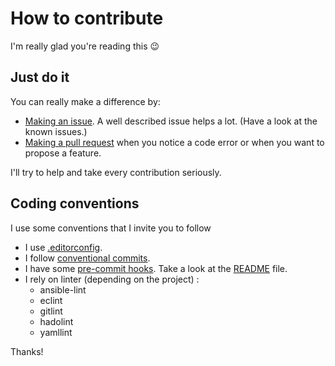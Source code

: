 # How to contribute

I'm really glad you're reading this :wink:

## Just do it

You can really make a difference by:

-   [Making an issue](https://docs.github.com/en/github/managing-your-work-on-github/creating-an-issue). A well described issue helps a lot. (Have a look at the known issues.)
-   [Making a pull request](https://docs.github.com/en/github/collaborating-with-issues-and-pull-requests/proposing-changes-to-your-work-with-pull-requests) when you notice a code error or when you want to propose a feature.

I'll try to help and take every contribution seriously.

## Coding conventions

I use some conventions that I invite you to follow

-   I use [.editorconfig](editorconfig.org).
-   I follow [conventional commits](conventionalcommits.org/).
-   I have some [pre-commit hooks](pre-commit.com/). Take a look at the [README](README.md) file.
-   I rely on linter (depending on the project) :
    -   ansible-lint
    -   eclint
    -   gitlint
    -   hadolint
    -   yamllint

Thanks!
